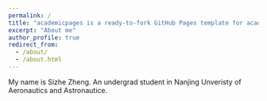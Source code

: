 ```yaml
---
permalink: /
title: "academicpages is a ready-to-fork GitHub Pages template for academic personal websites"
excerpt: "About me"
author_profile: true
redirect_from: 
  - /about/
  - /about.html
---
```


My name is Sizhe Zheng. An undergrad student in Nanjing Unveristy of Aeronautics and Astronautice.

